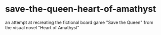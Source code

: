 # save-the-queen-heart-of-amathyst
an attempt at recreating the fictional board game "Save the Queen" from the visual novel "Heart of Amathyst"
